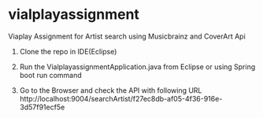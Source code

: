 # vialplayassignment
Viaplay Assignment for Artist search using Musicbrainz and CoverArt Api

1) Clone the repo in IDE(Eclipse)

2) Run the VialplayassignmentApplication.java from Eclipse or using Spring boot run command

3) Go to the Browser and check the API with following URL http://localhost:9004/searchArtist/f27ec8db-af05-4f36-916e-3d57f91ecf5e 
